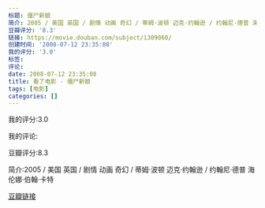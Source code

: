 ```yaml
---
标题: 僵尸新娘
简介: 2005 / 美国 英国 / 剧情 动画 奇幻 / 蒂姆·波顿 迈克·约翰逊 / 约翰尼·德普 海伦娜·伯翰·卡特
豆瓣评分: '8.3'
链接: https://movie.douban.com/subject/1309060/
创建时间: '2008-07-12 23:35:08'
我的评分: '3.0'
标签:
评论:
date: 2008-07-12 23:35:08
title: 看了电影 - 僵尸新娘
tags: [电影]
categories: []
---
```


我的评分:3.0

我的评论:

豆瓣评分:8.3

简介:2005 / 美国 英国 / 剧情 动画 奇幻 / 蒂姆·波顿 迈克·约翰逊 / 约翰尼·德普 海伦娜·伯翰·卡特

[豆瓣链接](https://movie.douban.com/subject/1309060/)

